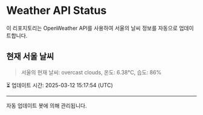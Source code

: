 
# Weather API Status

이 리포지토리는 OpenWeather API를 사용하여 서울의 날씨 정보를 자동으로 업데이트합니다.

## 현재 서울 날씨
> 서울의 현재 날씨: overcast clouds, 온도: 6.38°C, 습도: 86%

⏳ 업데이트 시간: 2025-03-12 15:17:54 (UTC)

---
자동 업데이트 봇에 의해 관리됩니다.
